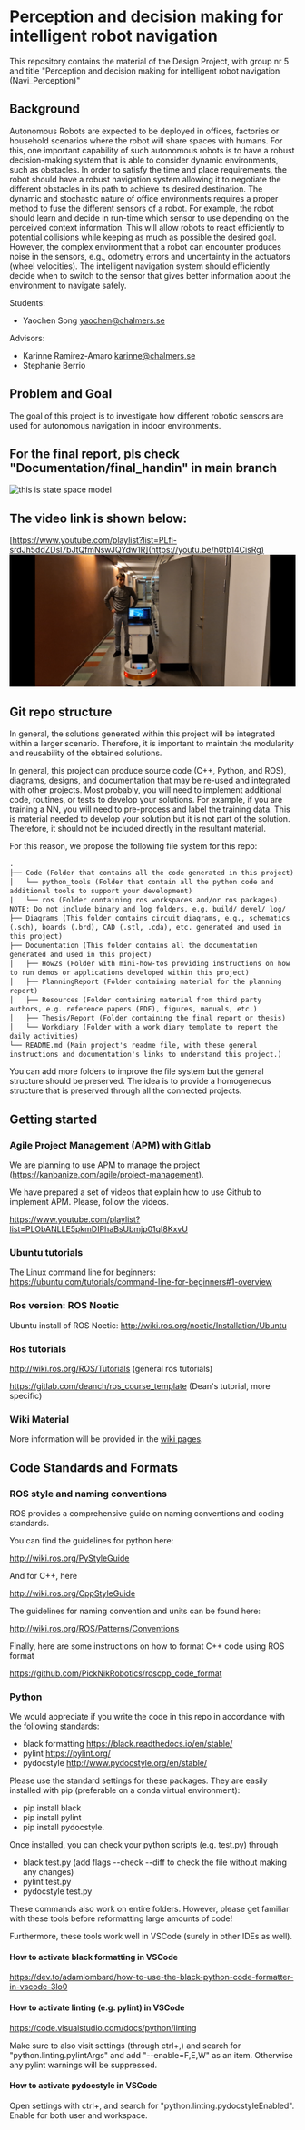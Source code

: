 # Perception and decision making for intelligent robot navigation

This repository contains the material of the Design Project, with group nr 5 and title "Perception and decision making for intelligent robot navigation (Navi_Perception)"

## Background
Autonomous Robots are expected to be deployed in offices, factories or household scenarios where the robot will share spaces with humans. For this, one important capability of such autonomous robots is to have a robust decision-making system that is able to consider dynamic environments, such as obstacles. In order to satisfy the time and place requirements, the robot should have a robust navigation system allowing it to negotiate the different obstacles in its path to achieve its desired destination. The dynamic and stochastic nature of office environments requires a proper method to fuse the different sensors of a robot. For example, the robot should learn and decide in run-time which sensor to use depending on the perceived context information. This will allow robots to react efficiently to potential collisions while keeping as much as possible the desired goal. However, the complex environment that a robot can encounter produces noise in the sensors, e.g., odometry errors and uncertainty in the actuators (wheel velocities). The intelligent navigation system should efficiently decide when to switch to the sensor that gives better information about the environment to navigate safely. 

Students:

- Yaochen Song yaochen@chalmers.se

Advisors:

- Karinne Ramirez-Amaro karinne@chalmers.se
- Stephanie Berrio

## Problem and Goal

The goal of this project is to investigate how different robotic sensors are used for autonomous navigation in indoor environments.

## For the final report, pls check "Documentation/final_handin" in main branch  
![this is state space model](./Poster_Group5_SSY226.jpg)

## The video link is shown below:  
[https://www.youtube.com/playlist?list=PLfi-srdJh5ddZDsl7bJtQfmNswJQYdw1R](https://youtu.be/h0tb14CisRg)
![this is state space model](./Documentation/test_video_screenshot.jpg) 

## Git repo structure

In general, the solutions generated within this project will be integrated within a larger scenario. Therefore, it is important to maintain the modularity and reusability of the obtained solutions.

In general, this project can produce source code (C++, Python, and ROS), diagrams, designs, and documentation that may be re-used and integrated with other projects. Most probably, you will need to implement additional code, routines, or tests to develop your solutions. For example, if you are training a NN, you will need to pre-process and label the training data. This is material needed to develop your solution but it is not part of the solution. Therefore, it should not be included directly in the resultant material.

For this reason, we propose the following file system for this repo:

```
.
├── Code (Folder that contains all the code generated in this project)
│   └── python_tools (Folder that contain all the python code and additional tools to support your development)
|   └── ros (Folder containing ros workspaces and/or ros packages). NOTE: Do not include binary and log folders, e.g. build/ devel/ log/
├── Diagrams (This folder contains circuit diagrams, e.g., schematics (.sch), boards (.brd), CAD (.stl, .cda), etc. generated and used in this project)
├── Documentation (This folder contains all the documentation generated and used in this project)
│   ├── How2s (Folder with mini-how-tos providing instructions on how to run demos or applications developed within this project)
│   ├── PlanningReport (Folder containing material for the planning report)
│   ├── Resources (Folder containing material from third party authors, e.g. reference papers (PDF), figures, manuals, etc.)
│   ├── Thesis/Report (Folder containing the final report or thesis)
│   └── Workdiary (Folder with a work diary template to report the daily activities)
└── README.md (Main project's readme file, with these general instructions and documentation's links to understand this project.)
```

You can add more folders to improve the file system but the general structure should be preserved. The idea is to provide a homogeneous structure that is preserved through all the connected projects.

## Getting started

### Agile Project Management (APM) with Gitlab

We are planning to use APM to manage the project (<https://kanbanize.com/agile/project-management>).
​

We have prepared a set of videos that explain how to use Github to implement APM. Please, follow the videos.

<https://www.youtube.com/playlist?list=PLObANLLE5pkmDIPhaBsUbmjp01qI8KxvU>

### Ubuntu tutorials

The Linux command line for beginners: <https://ubuntu.com/tutorials/command-line-for-beginners#1-overview>

### Ros version: ROS Noetic

Ubuntu install of ROS Noetic: <http://wiki.ros.org/noetic/Installation/Ubuntu>

### Ros tutorials

<http://wiki.ros.org/ROS/Tutorials> (general ros tutorials)

<https://gitlab.com/deanch/ros_course_template> (Dean's tutorial, more specific)

### Wiki Material

More information will be provided in the [wiki pages](https://git.chalmers.se/phric/devels/design_projects/2023/ssy226_5_navi_perception/ssy226_5_navi_perception/-/wikis/home). 

## Code Standards and Formats

### ROS style and naming conventions

ROS provides a comprehensive guide on naming conventions and coding standards.

You can find the guidelines for python here:

<http://wiki.ros.org/PyStyleGuide>

And for C++, here

<http://wiki.ros.org/CppStyleGuide>

The guidelines for naming convention and units can be found here:

<http://wiki.ros.org/ROS/Patterns/Conventions>

Finally, here are some instructions on how to format C++ code using ROS format

<https://github.com/PickNikRobotics/roscpp_code_format>

### Python

We would appreciate if you write the code in this repo in accordance with the following standards:

- black formatting <https://black.readthedocs.io/en/stable/>
- pylint <https://pylint.org/>
- pydocstyle <http://www.pydocstyle.org/en/stable/>

Please use the standard settings for these packages.
They are easily installed with pip (preferable on a conda virtual environment):

- pip install black
- pip install pylint
- pip install pydocstyle.

Once installed, you can check your python scripts (e.g. test.py) through

- black test.py (add flags --check --diff to check the file without making any changes)
- pylint test.py
- pydocstyle test.py

These commands also work on entire folders.
However, please get familiar with these tools before reformatting large amounts of code!

Furthermore, these tools work well in VSCode (surely in other IDEs as well).

#### How to activate black formatting in VSCode

<https://dev.to/adamlombard/how-to-use-the-black-python-code-formatter-in-vscode-3lo0>

#### How to activate linting (e.g. pylint) in VSCode

<https://code.visualstudio.com/docs/python/linting>

Make sure to also visit settings (through ctrl+,) and search for "python.linting.pylintArgs" and add "--enable=F,E,W" as an item.
Otherwise any pylint warnings will be suppressed.

#### How to activate pydocstyle in VSCode

Open settings with ctrl+, and search for "python.linting.pydocstyleEnabled". Enable for both user and workspace.
